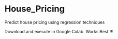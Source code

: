 # House_Pricing
Predict house pricing using regression techniques

Download and execute in Google Colab. Works Best !!!

